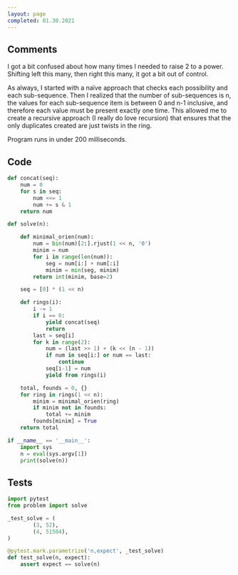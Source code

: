```yaml
---
layout: page
completed: 01.30.2021
---
```


## Comments

I got a bit confused about how many times I needed to raise 2 to a power.
Shifting left this many, then right this many, it got a bit out of control.

As always, I started with a naïve approach that checks each possibility and
each sub-sequence.  Then I realized that the number of sub-sequences is n, the
values for each sub-sequence item is between 0 and n-1 inclusive, and therefore
each value must be present exactly one time.  This allowed me to create a
recursive approach (I really do love recursion) that ensures that the only
duplicates created are just twists in the ring.

Program runs in under 200 milliseconds.

## Code

```python
def concat(seq):
    num = 0
    for s in seq:
        num <<= 1
        num += s & 1
    return num

def solve(n):

    def minimal_orien(num):
        num = bin(num)[2:].rjust(1 << n, '0')
        minim = num
        for i in range(len(num)):
            seg = num[i:] + num[:i]
            minim = min(seg, minim)
        return int(minim, base=2)

    seq = [0] * (1 << n)

    def rings(i):
        i -= 1
        if i == 0:
            yield concat(seq)
            return
        last = seq[i]
        for k in range(2):
            num = (last >> 1) + (k << (n - 1))
            if num in seq[i:] or num == last:
                continue
            seq[i-1] = num
            yield from rings(i)

    total, founds = 0, {}
    for ring in rings(1 << n):
        minim = minimal_orien(ring)
        if minim not in founds:
            total += minim
        founds[minim] = True
    return total

if __name__ == '__main__':
    import sys
    n = eval(sys.argv[1])
    print(solve(n))
```

## Tests

```python
import pytest
from problem import solve

_test_solve = (
        (3, 52),
        (4, 51504),
)

@pytest.mark.parametrize('n,expect', _test_solve)
def test_solve(n, expect):
    assert expect == solve(n)
```
